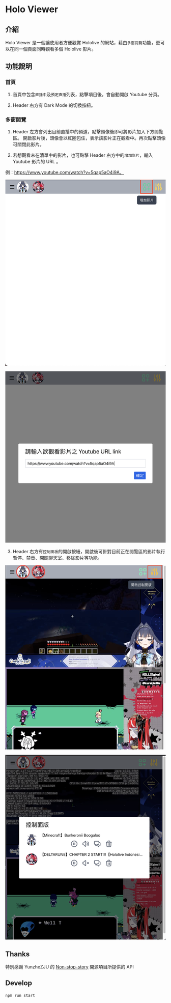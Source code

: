 # Holo Viewer

## 介紹

Holo Viewer 是一個讓使用者方便觀賞 Hololive 的網站，藉由`多窗閱覽`功能，更可以在同一個頁面同時觀看多個 Hololive 影片。

## 功能說明

### 首頁

1. 首頁中包含`直播中`及`預定直播`列表，點擊項目後，會自動開啟 Youtube 分頁。

2. Header 右方有 Dark Mode 的切換按紐。

### 多窗閱覽

1. Header 左方會列出目前直播中的頻道，點擊頭像後即可將影片加入下方閱覽區。
   開啟影片後，頭像會以紅圈包住，表示該影片正在觀看中。再次點擊頭像可關閉此影片。

2. 若想觀看未在清單中的影片，也可點擊 Header 右方中的`增加影片`，輸入 Youtube 影片的 URL 。

例：https://www.youtube.com/watch?v=5qap5aO4i9A。

![add video button](/public/img/intro-addVideo-btn.png)

![add video modal](/public/img/intro-addVideo-modal.png)

3. Header 右方有`控制面板`的開啟按紐，開啟後可針對目前正在閱覽區的影片執行暫停、禁音、開關聊天室、移除影片等功能。

![control button](/public/img/intro-control-btn.png)

![control modal](/public/img/intro-control-modal.png)

## Thanks

特別感謝 YunzheZJU 的 [Non-stop-story](https://github.com/YunzheZJU/non-stop-story) 開源項目所提供的 API

## Develop

```
npm run start
```
